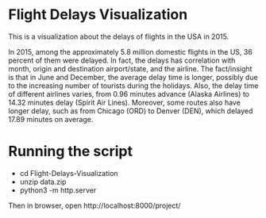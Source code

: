 # Flight Delays Visualization
This is a visualization about the delays of flights in the USA in 2015.

In 2015, among the approximately 5.8 million domestic flights in the US, 36 percent of them were delayed. In fact, the delays has correlation with month, origin and destination airport/state, and the airline. The fact/insight is that in June and December, the average delay time is longer, possibly due to the increasing number of tourists during the holidays. Also, the delay time of different airlines varies, from 0.96 minutes advance (Alaska Airlines) to 14.32 minutes delay (Spirit Air Lines). Moreover, some routes also have longer delay, such as from Chicago (ORD) to Denver (DEN), which delayed 17.89 minutes on average.

# Running the script

- cd Flight-Delays-Visualization
- unzip data.zip
- python3 -m http.server

Then in browser, open http://localhost:8000/project/
